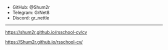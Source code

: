 - GitHub: @Shum2r
- Telegram: GrNet8
- Discord: gr_nettle
  
---
https://shum2r.github.io/rsschool-cv/cv

https://Shum2r.github.io/rsschool-cv/
